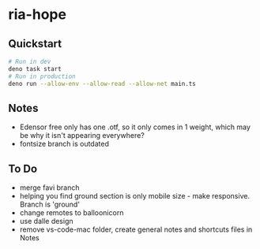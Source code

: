 # ria-hope

## Quickstart

```sh
# Run in dev
deno task start
# Run in production
deno run --allow-env --allow-read --allow-net main.ts
```

## Notes
- Edensor free only has one .otf, so it only comes in 1 weight, which may be why it isn't appearing everywhere?
- fontsize branch is outdated

## To Do
- merge favi branch
- helping you find ground section is only mobile size - make responsive. Branch is 'ground'
- change remotes to balloonicorn
- use dalle design
- remove vs-code-mac folder, create general notes and shortcuts files in Notes
